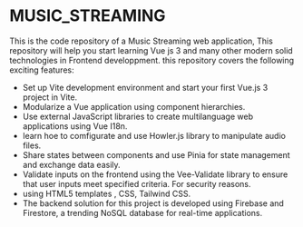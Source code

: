 # MUSIC_STREAMING
This is the  code repository  of a Music Streaming web application, This repository  will help you start learning Vue js 3 and many other modern solid technologies in  Frontend developpment. 
this repository covers the following exciting features: 
  + Set up  Vite development environment and start your first Vue.js 3 project in Vite.
  + Modularize a Vue application using component hierarchies.
  + Use external JavaScript libraries to create multilanguage web applications using Vue I18n.
  + learn hoe to comfigurate and use Howler.js library to manipulate audio files.
  + Share states between components and use Pinia for state management and exchange data easily.
  + Validate inputs on the frontend using the Vee-Validate library to ensure that user inputs meet specified criteria. For security reasons.
  + using HTML5 templates , CSS, Tailwind CSS.
  + The backend solution for this project is developed using Firebase and Firestore, a trending NoSQL database for real-time applications.
